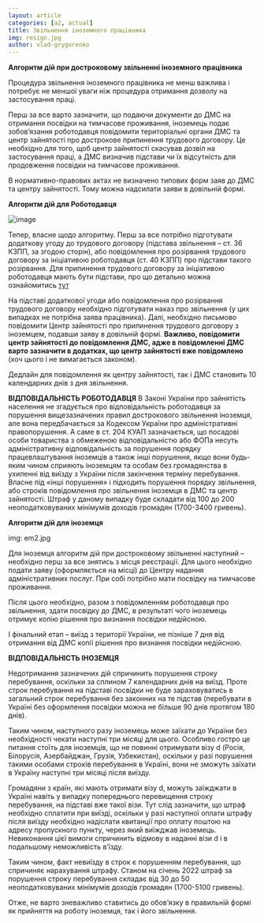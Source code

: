 ```yaml
---
layout: article
categories: [a2, actual]
title: Звільнення іноземного працівника
img: resign.jpg
author: vlad-grygorenko
---
```

**Алгоритм дій при достроковому звільненні іноземного працівника**

Процедура звільнення іноземного працівника не менш важлива і потребує не меншої уваги ніж процедура отримання дозволу на застосування праці.

Перш за все варто зазначити, що подаючи документи до ДМС на отримання посвідки на тимчасове проживання, іноземець подає зобов’язання роботодавця 
повідомити територіальні органи ДМС та центр зайнятості про дострокове припинення трудового договору. Це необхідно для того, щоб центр зайнятості 
скасував дозвіл на застосування праці, а ДМС визначив підстави чи їх відсутність для продовження посвідки на тимчасове проживання. 

В нормативно-правових актах не визначено типових форм заяв до ДМС та центру зайнятості. Тому можна надсилати заяви в довільній формі.

**Алгоритм дій для Роботодавця**

![image](/imgages/em1.jpg.pmg)

Тепер, власне щодо алгоритму. Перш за все потрібно підготувати додаткову угоду до трудового договору (підстава звільнення – ст. 36 КЗПП, за згодою сторін), 
або повідомлення про розірвання трудового договору за ініціативою роботодавця (ст. 40 КЗПП) про підстави такого розірвання. Для припинення трудового договору 
за ініціативою роботодавця мають бути підстави, про що детально можна ознайомитись [тут](https://minjust.gov.ua/m/str_9999)

На підставі додаткової угоди або повідомлення про розірвання трудового договору необхідно підготувати наказ про звільнення (у цих випадках не потрібна заява працівника). 
Далі, необхідно письмово повідомити Центр зайнятості про припинення трудового договору з іноземцем, подавши заяву в довільній формі. **Важливо, повідомити центр зайнятості
до повідомлення ДМС, адже в повідомленні ДМС варто зазначити в додатках, що центр зайнятості вже повідомлено** (хоч цього і не вимагається законом). 

Дедлайн для повідомлення як центру зайнятості, так і ДМС становить 10 календарних днів з дня звільнення.

**ВІДПОВІДАЛЬНІСТЬ РОБОТОДАВЦЯ**
В Законі України про зайнятість населення не згадується про відповідальність роботодавця за порушення вищезазначених правил дострокового звільнення іноземця, 
але вона передбачається за Кодексом України про адміністративні правопорушення. А саме в ст. 204 КУАП зазначається, що посадові особи товариства з обмеженою 
відповідальністю або ФОПа несуть адміністративну відповідальність за порушення порядку працевлаштування іноземців а також інші порушення, якщо вони будь-яким 
чином сприяють іноземцям та особам без громадянства в ухиленні від виїзду з України після закінчення терміну перебування. Власне під «інші порушення» і підходить 
порушення порядку звільнення, або строків повідомлення про звільнення іноземця в ДМС та центр зайнятості. Штраф у даному випадку буде складати від 100 до 200 
неоподатковуваних мінімумів доходів громадян (1700-3400 гривень).

**Алгоритм дій для іноземця**

img: em2.jpg

Для іноземця алгоритм дій при достроковому звільненні наступний – необхідно перш за все знятись з місця реєстрації. Для цього необхідно подати заяву 
(оформляється на місці) до Центру надання адміністративних послуг. При собі потрібно мати посвідку на тимчасове проживання.

Після цього необхідно, разом з повідомленням роботодавця про звільнення, здати посвідку до ДМС, в результаті чого іноземець отримує копію рішення про визнання посвідки недійсною. 

І фінальний етап – виїзд з території України, не пізніше 7 дня від отримання від ДМС копії рішення про визнання посвідки недійсною.

**ВІДПОВІДАЛЬНІСТЬ ІНОЗЕМЦЯ**

Недотримання зазначених дій спричинить порушення строку перебування, оскільки за сплином 7 календарних днів на виїзд. Проте строк перебування на підставі 
посвідки не буде зараховуватись в загальний строк перебування без законних на те підстав (перебувати в Україні без оформлення посвідки можна не більше 90 
днів протягом 180 днів). 

Таким чином, наступного разу іноземець може заїхати до України без необхідності чекати наступні три місяці для цього. Особливо гостро це питання стоїть для 
іноземців, що не повинні отримувати візу d (Росія, Білорусія, Азербайджан, Грузія, Узбекистан), оскільки у разі порушення такими особами строків перебування 
в Україні, вони не зможуть заїхати в Україну наступні три місяці після виїзду.

Громадяни з країн, які мають отримати візу d, можуть заїжджати в Україні навіть у випадку попереднього перевищення строку перебування, на підставі вже такої візи. 
Тут слід зазначити, що штраф необхідно сплатити при виїзді, оскільки у разі наступної оплати штрафу після виїзду необхідно надіслати квитанції про оплату поштою на 
адресу пропускного пункту, через який виїжджав іноземець. Невиконання цієї вимоги спричинить відмову в наданні візи d і в подальшому неможливість в’їзду.

Таким чином, факт невиїзду в строк є порушенням перебування, що спричиняє нарахування штрафу. Станом на січень 2022 штраф за порушення строку перебування складає 
від 30 до 50 неоподатковуваних мінімумів доходів громадян (1700-5100 гривень).

Отже, не варто зневажливо ставитись до обов’язку в правильній формі як прийняття на роботу іноземця, так і його звільнення.




